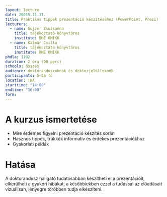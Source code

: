 ```yaml
---
layout: lecture
date: 20015.11.11.
title: Praktikus tippek prezentáció készítéséhez (PowerPoint, Prezi)
lecturers:
  - name: Gujzer Zsuzsanna
    title: tájékoztató könyvtáros
    institute: BME OMIKK
  - name: Kalmár Csilla
    title: tájékoztató könyvtáros
    institute: BME OMIKK
phdla: 1102
duration: 2 óra (90 perc)
schools: összes
audience: doktoranduszoknak és doktorjelölteknek
participants: 5–25 fő 
location: TBA
starttime: "14:00"
endtime: "16:00"
form: 
---
```


# A kurzus ismertetése

* Mire érdemes figyelni prezentáció készítés során
* Hasznos tippek, trükkök informatív és érdekes prezentációkhoz
* Gyakorlati példák

# Hatása

A doktorandusz hallgató tudatosabban készítheti el a prezentációit, elkerülheti a gyakori hibákat, a későbbiekben ezzel a tudással az előadásait vizuálisan, lényegre törőbben tudja elkészíteni.
